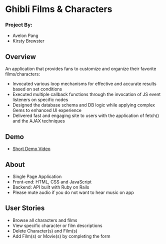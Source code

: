 # Ghibli Films & Characters 
### Project By:
- Avelon Pang
- Kirsty Brewster

## Overview
An application that provides fans to customize and organize their favorite films/characters: 

- Invocated various loop mechanisms for effective and accurate results based on set conditions
- Executed multiple callback functions through the invocation of JS event listeners on specific nodes
- Designed the database schema and DB logic while applying complex Gems to enhanced UI experience
- Delivered fast and engaging site to users with the application of fetch() and the AJAX techniques

## Demo

- [Short Demo Video](https://www.youtube.com/watch?v=fzeetxQXB9c&list=PLFqQfEnCEJVce2riSm-OIBbySpzLQzCrD&index=6)

## About 
- Single Page Application 
- Front-end: HTML, CSS and JavaScript
- Backend: API built with Ruby on Rails
- Please mute audio if you do not want to hear music on app

## User Stories
- Browse all characters and films
- View specific character or film descriptions
- Delete Character(s) and Film(s)
- Add Film(s) or Movie(s) by completing the form

